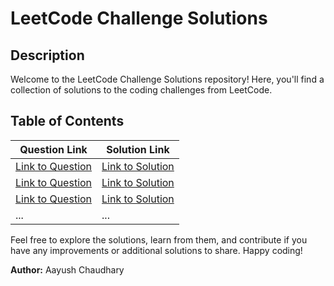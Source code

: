 # LeetCode Challenge Solutions

## Description
Welcome to the LeetCode Challenge Solutions repository! Here, you'll find a collection of solutions to the coding challenges from LeetCode.

## Table of Contents
| Question Link | Solution Link |
|---|---|
| [Link to Question](LeetCode_Day1) | [Link to Solution](LeetCode_Day1/Solution.md) |
| [Link to Question](LeetCode_Day2) | [Link to Solution](LeetCode_Day2/Solution.md) |
| [Link to Question](LeetCode_Day3) | [Link to Solution](LeetCode_Day3/Solution.md) |
| ... | ... |

Feel free to explore the solutions, learn from them, and contribute if you have any improvements or additional solutions to share. Happy coding!

**Author:** Aayush Chaudhary
